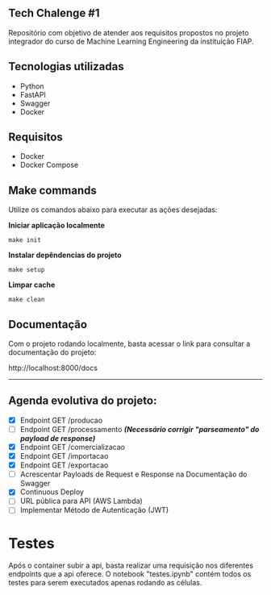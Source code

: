 ## Tech Chalenge #1
Repositório com objetivo de atender aos requisitos propostos no projeto integrador do curso de Machine Learning Engineering da instituição FIAP.

## Tecnologias utilizadas
- Python
- FastAPI
- Swagger
- Docker

## Requisitos
- Docker
- Docker Compose

## Make commands
Utilize os comandos abaixo para executar as ações desejadas:

**Iniciar aplicação localmente**

```
make init
```

**Instalar depêndencias do projeto**

```
make setup
```

**Limpar cache**

```
make clean
```

## Documentação
Com o projeto rodando localmente, basta acessar o link para consultar a documentação do projeto:

http://localhost:8000/docs
****

## Agenda evolutiva do projeto:
- [x] Endpoint GET /producao
- [ ] Endpoint GET /processamento ***(Necessário corrigir "parseamento" do payload de response)***
- [x] Endpoint GET /comercializacao
- [x] Endpoint GET /importacao
- [x] Endpoint GET /exportacao
- [ ] Acrescentar Payloads de Request e Response na Documentação do Swagger
- [x] Continuous Deploy
- [ ] URL pública para API (AWS Lambda)
- [ ] Implementar Método de Autenticação (JWT)

# Testes
Após o container subir a api, basta realizar uma requisição nos diferentes endpoints que a api oferece. O notebook "testes.ipynb" contém todos os testes para serem executados apenas rodando as células.